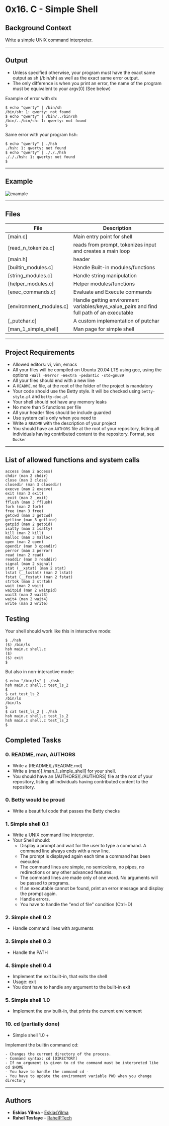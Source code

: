 # 0x16. C - Simple Shell

## Background Context

Write a simple UNIX command interpreter.

---

## Output

* Unless specified otherwise, your program must have the exact same output as sh (/bin/sh) as well as the exact same error output.
* The only difference is when you print an error, the name of the program must be equivalent to your argv[0] (See below)

Example of error with sh:
```
$ echo "qwerty" | /bin/sh
/bin/sh: 1: qwerty: not found
$ echo "qwerty" | /bin/../bin/sh
/bin/../bin/sh: 1: qwerty: not found
$
```
Same error with your program hsh:
```
$ echo "qwerty" | ./hsh
./hsh: 1: qwerty: not found
$ echo "qwerty" | ./././hsh
./././hsh: 1: qwerty: not found
$
```
---

## Example

![example](https://www.google.com/url?sa=i&url=https%3A%2F%2Fz24.github.io%2Ftty2gif%2F&psig=AOvVaw377WVid1s69EsOzcFGLZPd&ust=1671524991118000&source=images&cd=vfe&ved=0CBAQjRxqFwoTCPDOsISihfwCFQAAAAAdAAAAABAD)

---

## Files

File|Description
---|---
[main.c]|Main entry point for shell
[read_n_tokenize.c]|reads from prompt, tokenizes input and creates a main loop
[main.h]|header
[builtin_modules.c]|Handle Built-in modules/functions
[string_modules.c]|Handle string manipulation 
[helper_modules.c]|Helper modules/functions
[exec_commands.c]|Evaluate and Execute commands 
[environment_modules.c]|Handle getting environment variables/keys_value_pairs and find full path of an executable
[_putchar.c]|A custom implementation of putchar 
[man_1_simple_shell]|Man page for simple shell

---

## Project Requirements

- Allowed editors: vi, vim, emacs
- All your files will be compiled on Ubuntu 20.04 LTS using gcc, using the options `-Wall -Werror -Wextra -pedantic -std=gnu89`
- All your files should end with a new line
- A `README.md` file, at the root of the folder of the project is mandatory
- Your code should use the Betty style. It will be checked using `betty-style.pl` and `betty-doc.pl`
- Your shell should not have any memory leaks
- No more than 5 functions per file
- All your header files should be include guarded
- Use system calls only when you need to
- Write a `README` with the description of your project
- You should have an `AUTHORS` file at the root of your repository, listing all individuals having contributed content to the repository. Format, see `Docker`

---

## List of allowed functions and system calls

    access (man 2 access)
    chdir (man 2 chdir)
    close (man 2 close)
    closedir (man 3 closedir)
    execve (man 2 execve)
    exit (man 3 exit)
    _exit (man 2 _exit)
    fflush (man 3 fflush)
    fork (man 2 fork)
    free (man 3 free)
    getcwd (man 3 getcwd)
    getline (man 3 getline)
    getpid (man 2 getpid)
    isatty (man 3 isatty)
    kill (man 2 kill)
    malloc (man 3 malloc)
    open (man 2 open)
    opendir (man 3 opendir)
    perror (man 3 perror)
    read (man 2 read)
    readdir (man 3 readdir)
    signal (man 2 signal)
    stat (__xstat) (man 2 stat)
    lstat (__lxstat) (man 2 lstat)
    fstat (__fxstat) (man 2 fstat)
    strtok (man 3 strtok)
    wait (man 2 wait)
    waitpid (man 2 waitpid)
    wait3 (man 2 wait3)
    wait4 (man 2 wait4)
    write (man 2 write)

## Testing

Your shell should work like this in interactive mode:
```
$ ./hsh
($) /bin/ls
hsh main.c shell.c
($)
($) exit
$
```
But also in non-interactive mode:
```
$ echo "/bin/ls" | ./hsh
hsh main.c shell.c test_ls_2
$
$ cat test_ls_2
/bin/ls
/bin/ls
$
$ cat test_ls_2 | ./hsh
hsh main.c shell.c test_ls_2
hsh main.c shell.c test_ls_2
$
```


## Completed Tasks

### 0. README, man, AUTHORS
* Write a (README)[./README.md]
* Write a (man)[./man_1_simple_shell] for your shell.
* You should have an (AUTHORS)[./AUTHORS] file at the root of your repository, listing all individuals having contributed content to the repository.

### 0. Betty would be proud
* Write a beautiful code that passes the Betty checks

### 1. Simple shell 0.1
* Write a UNIX command line interpreter.
* Your Shell should:
	- Display a prompt and wait for the user to type a command. A command line always ends with a new line.
	- The prompt is displayed again each time a command has been executed.
	- The command lines are simple, no semicolons, no pipes, no redirections or any other advanced features.
	- The command lines are made only of one word. No arguments will be passed to programs.
	- If an executable cannot be found, print an error message and display the prompt again.
	- Handle errors.
	- You have to handle the "end of file" condition (Ctrl+D)

### 2. Simple shell 0.2
* Handle command lines with arguments

### 3. Simple shell 0.3
* Handle the PATH

### 4. Simple shell 0.4
* Implement the exit built-in, that exits the shell
* Usage: exit
* You dont have to handle any argument to the built-in exit

### 5. Simple shell 1.0
* Implement the env built-in, that prints the current environment
### 10. cd (partially done)
* Simple shell 1.0 +

Implement the builtin command cd:

    - Changes the current directory of the process.
    - Command syntax: cd [DIRECTORY]
    - If no argument is given to cd the command must be interpreted like cd $HOME
    - You have to handle the command cd -
    - You have to update the environment variable PWD when you change directory

---

## Authors
* **Eskias Yilma** - [EskiasYilma](https://github.com/EskiasYilma)
* **Rahel Tesfaye** - [RahelPTech](https://github.com/RahelPTech)

